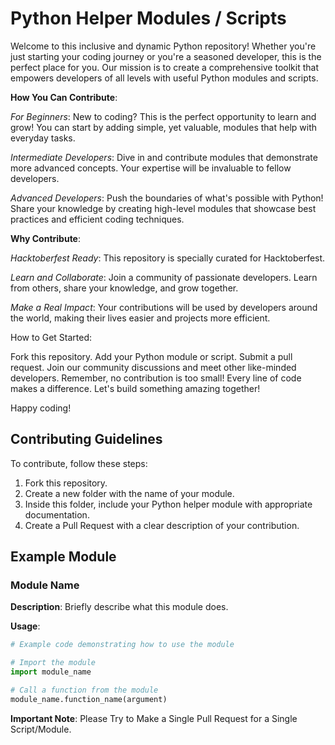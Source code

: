 # Python Helper Modules / Scripts

Welcome to this inclusive and dynamic Python repository! Whether you're just starting your coding journey or you're a seasoned developer, this is the perfect place for you. Our mission is to create a comprehensive toolkit that empowers developers of all levels with useful Python modules and scripts.

**How You Can Contribute**:

_For Beginners_: New to coding? This is the perfect opportunity to learn and grow! You can start by adding simple, yet valuable, modules that help with everyday tasks.

_Intermediate Developers_: Dive in and contribute modules that demonstrate more advanced concepts. Your expertise will be invaluable to fellow developers.

_Advanced Developers_: Push the boundaries of what's possible with Python! Share your knowledge by creating high-level modules that showcase best practices and efficient coding techniques.

**Why Contribute**:

_Hacktoberfest Ready_: This repository is specially curated for Hacktoberfest.

_Learn and Collaborate_: Join a community of passionate developers. Learn from others, share your knowledge, and grow together.

_Make a Real Impact_: Your contributions will be used by developers around the world, making their lives easier and projects more efficient.

How to Get Started:

Fork this repository.
Add your Python module or script.
Submit a pull request.
Join our community discussions and meet other like-minded developers.
Remember, no contribution is too small! Every line of code makes a difference. Let's build something amazing together!

Happy coding!

## Contributing Guidelines

To contribute, follow these steps:

1. Fork this repository.
2. Create a new folder with the name of your module.
3. Inside this folder, include your Python helper module with appropriate documentation.
4. Create a Pull Request with a clear description of your contribution.

## Example Module

### Module Name

**Description**: Briefly describe what this module does.

**Usage**:

```python
# Example code demonstrating how to use the module

# Import the module
import module_name

# Call a function from the module
module_name.function_name(argument)
```

**Important Note**: Please Try to Make a Single Pull Request for a Single Script/Module.
